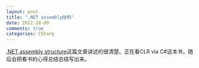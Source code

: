 ```yaml
---
layout: post
title: ".NET assembly结构"
date: 2012-10-09
comments: true
categories: CSharp
---
```

[.NET assembly structure](http://blog.vuscode.com/malovicn/archive/2007/12/24/net-foundations-net-assembly-structure.aspx)这篇文章讲述的很清楚。正在看CLR via C#这本书，随后会把看书的心得总结总结写出来。